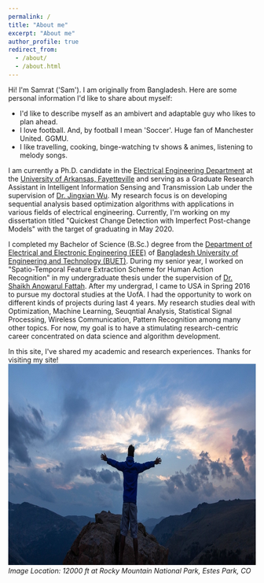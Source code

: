 ```yaml
---
permalink: /
title: "About me"
excerpt: "About me"
author_profile: true
redirect_from: 
  - /about/
  - /about.html
---
```


Hi! I'm Samrat ('Sam'). I am originally from Bangladesh. Here are some personal information I'd like to share about myself:
- I'd like to describe myself as an ambivert and adaptable guy who likes to plan ahead. 
- I love football. And, by football I mean 'Soccer'. Huge fan of Manchester United. GGMU.
- I like travelling, cooking, binge-watching tv shows & animes, listening to melody songs.

I am currently a Ph.D. candidate in the [Electrical Engineering Department](https://electrical-engineering.uark.edu/) at the [University of Arkansas, Fayetteville](http://www.uark.edu/) and serving as a Graduate Research Assistant in Intelligent Information Sensing and Transmission Lab under the supervision of [Dr. Jingxian Wu](https://wuj.hosted.uark.edu/). My research focus is on developing sequential analysis based optimization algorithms with applications in various fields of electrical engineering. Currently, I'm working on my dissertation titled "Quickest Change Detection with Imperfect Post-change Models" with the target of graduating in May 2020.

I completed my Bachelor of Science (B.Sc.) degree from the [Department of Electrical and Electronic Engineering (EEE)](http://eee.buet.ac.bd/) of [Bangladesh University of Engineering and Technology (BUET)](https://www.buet.ac.bd/web/). During my senior year, I worked on "Spatio-Temporal Feature Extraction Scheme for Human Action Recognition" in my undergraduate thesis under the supervision of [Dr. Shaikh Anowarul Fattah](https://sites.google.com/site/drshaikhfattah/). After my undergrad, I came to USA in Spring 2016 to pursue my doctoral studies at the UofA. I had the opportunity to work on different kinds of projects during last 4 years. My research studies deal with Optimization, Machine Learning, Seuqntial Analysis, Statistical Signal Processing, Wireless Communication, Pattern Recognition among many other topics. For now, my goal is to have a stimulating research-centric career concentrated on data science and algorithm development. 

In this site, I've shared my academic and research experiences. Thanks for visiting my site!
<img src='/images/colorado_mountaintop.jpg' width="972" height="409">
*Image Location: 12000 ft at Rocky Mountain National Park, Estes Park, CO*

